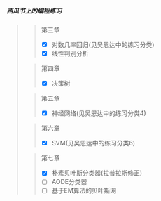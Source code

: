 ##### 西瓜书上的编程练习

> > 第三章
> > - [x] 对数几率回归(见吴恩达中的练习分类)
> > - [x] 线性判别分析
>
> > 第四章
> > - [x] 决策树
>
> >第五章
> > - [x] 神经网络(见吴恩达中的练习分类4)
>
> >第六章
> > - [x] SVM(见吴恩达中的练习分类6)
>
> >第七章
> > - [x] 朴素贝叶斯分类器(拉普拉斯修正)
> > - [ ] AODE分类器
> > - [ ] 基于EM算法的贝叶斯网
